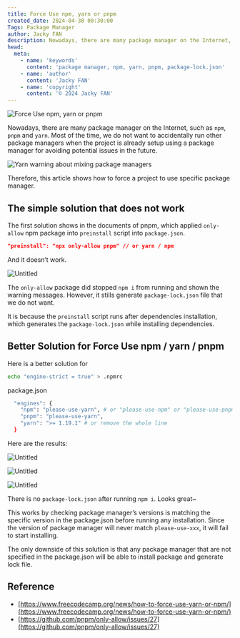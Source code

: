 ```yaml
---
title: Force Use npm, yarn or pnpm
created_date: 2024-04-30 00:30:00
Tags: Package Manager
author: Jacky FAN
description: Nowadays, there are many package manager on the Internet, such as `npm`, `pnpm` and `yarn`. Most of the time, we do not want to accidentally run other package managers when the project is already setup using a package manager for avoiding potential issues in the future.
head:
  meta:
    - name: 'keywords'
      content: 'package manager, npm, yarn, pnpm, package-lock.json'
    - name: 'author'
      content: 'Jacky FAN'
    - name: 'copyright'
      content: '© 2024 Jacky FAN'
---
```


![Force Use npm, yarn or pnpm](/assets/img/Force-use-npm-yarn-or-pnpm/banner.png)

Nowadays, there are many package manager on the Internet, such as `npm`, `pnpm` and `yarn`. Most of the time, we do not want to accidentally run other package managers when the project is already setup using a package manager for avoiding potential issues in the future.

![Yarn warning about mixing package managers](/assets/img/Force-use-npm-yarn-or-pnpm/Untitled.png)

Therefore, this article shows how to force a project to use specific package manager.

## The simple solution that does not work

The first solution shows in the documents of pnpm, which applied `only-allow` npm package into `preinstall` script into `package.json`.

```json
"preinstall": "npx only-allow pnpm" // or yarn / npm
```

And it doesn’t work. 

![Untitled](/assets/img/Force-use-npm-yarn-or-pnpm/Untitled%201.png)

The `only-allow` package did stopped `npm i` from running and shown the warning messages. However, it stills generate `package-lock.json` file that we do not want. 

It is because the `preinstall` script runs after dependencies installation, which generates the `package-lock.json` while installing dependencies.

## Better Solution for Force Use npm / yarn / pnpm

Here is a better solution for 

```bash
echo "engine-strict = true" > .npmrc
```

package.json

```bash
  "engines": {
    "npm": "please-use-yarn", # or "please-use-npm" or "please-use-pnpm"
    "pnpm": "please-use-yarn",
    "yarn": ">= 1.19.1" # or remove the whole line
  }
```

Here are the results:

![Untitled](/assets/img/Force-use-npm-yarn-or-pnpm/Untitled%202.png)

![Untitled](/assets/img/Force-use-npm-yarn-or-pnpm/Untitled%203.png)

![Untitled](/assets/img/Force-use-npm-yarn-or-pnpm/Untitled%204.png)

There is no `package-lock.json` after running `npm i`. Looks great~

This works by checking package manager’s versions is matching the specific version in the package.json before running any installation. Since the version of package manager will never match `please-use-xxx`, it will fail to start installing.

The only downside of this solution is that any package manager that are not specified in the package.json will be able to install package and generate lock file.


## Reference
- [https://www.freecodecamp.org/news/how-to-force-use-yarn-or-npm/](https://www.freecodecamp.org/news/how-to-force-use-yarn-or-npm/)
- [https://github.com/pnpm/only-allow/issues/27](https://github.com/pnpm/only-allow/issues/27)